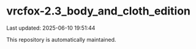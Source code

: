 # vrcfox-2.3_body_and_cloth_edition

Last updated: 2025-06-10 19:51:44

This repository is automatically maintained.
